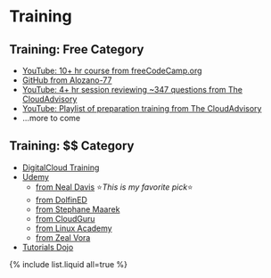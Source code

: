 # Training


## Training: Free Category

- [YouTube: 10+ hr course from freeCodeCamp.org](https://youtu.be/Ia-UEYYR44s)
- [GitHub from Alozano-77](https://github.com/alozano-77/AWS-SAA-C02-Course)
- [YouTube: 4+ hr session reviewing ~347 questions from The CloudAdvisory](https://youtu.be/B52DwSvWEGM)
- [YouTube: Playlist of preparation training from The CloudAdvisory](https://www.youtube.com/watch?v=tO_K37RC3q4&list=PLVOdqXbCs7bVnU77Gs-rTfq4H_LcxB31U&t=0s)
- ...more to come


## Training: $$ Category

- [DigitalCloud Training](https://digitalcloud.training/order_step/checkout-csaa-ultimate/)
- [Udemy](https://www.udemy.com/courses/search/?q=saa-c02)
  - [from Neal Davis](https://www.udemy.com/course/aws-certified-solutions-architect-associate-hands-on-labs/) ⭐*This is my favorite pick*⭐
  - [from DolfinED](https://www.udemy.com/course/aws-certified-solutions-architect-associate-exam/)
  - [from Stephane Maarek](https://www.udemy.com/course/aws-certified-solutions-architect-associate-saa-c02/)
  - [from CloudGuru](https://www.udemy.com/course/aws-certified-solutions-architect-associate/)
  - [from Linux Academy](https://www.udemy.com/course/linux-academy-aws-certified-solutions-architect-associate/)
  - [from Zeal Vora](https://www.udemy.com/course/aws-certified-solutions-architect-associate-2018/)
- [Tutorials Dojo](https://portal.tutorialsdojo.com/?s=saa-c02)


{% include list.liquid all=true %}
